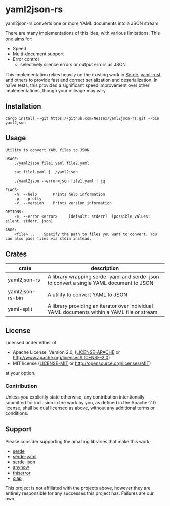 # yaml2json-rs

yaml2json-rs converts one or more YAML documents into a JSON stream.

There are many implementations of this idea, with various limitations. This one aims for:
 - Speed
 - Multi-document support
 - Error control
     - selectively silence errors or output errors as JSON

This implementation relies heavily on the existing work in [Serde](https://github.com/serde-rs/serde), [yaml-rust](https://github.com/chyh1990/yaml-rust) and others to provide fast and correct serialization and deserialization. In naïve tests, this provided a significant speed improvement over other implementations, though your mileage may vary.

## Installation
```
cargo install --git https://github.com/Nessex/yaml2json-rs.git --bin yaml2json
```

## Usage
```
Utility to convert YAML files to JSON

USAGE:
    ./yaml2json file1.yaml file2.yaml

    cat file1.yaml | ./yaml2json

    ./yaml2json --error=json file1.yaml | jq

FLAGS:
    -h, --help       Prints help information
    -p, --pretty     
    -V, --version    Prints version information

OPTIONS:
    -e, --error <error>     [default: stderr]  [possible values: silent, stderr, json]

ARGS:
    <file>...    Specify the path to files you want to convert. You can also pass files via stdin instead.
```

## Crates

| crate | description |
| --- | --- |
| yaml2json-rs | A library wrapping [serde-yaml](https://github.com/dtolnay/serde-yaml) and [serde-json](https://github.com/serde-rs/json) to convert a single YAML document to JSON |
| yaml2json-rs-bin | A utility to convert YAML to JSON |
| yaml-split | A library providing an iterator over individual YAML documents within a YAML file or stream |

## License

Licensed under either of

 * Apache License, Version 2.0, ([LICENSE-APACHE](LICENSE-APACHE) or http://www.apache.org/licenses/LICENSE-2.0)
 * MIT license ([LICENSE-MIT](LICENSE-MIT) or http://opensource.org/licenses/MIT)

at your option.

### Contribution

Unless you explicitly state otherwise, any contribution intentionally submitted for inclusion in the work by you, as defined in the Apache-2.0 license, shall be dual licensed as above, without any additional terms or conditions.

## Support

Please consider supporting the amazing libraries that make this work:

 * [serde](https://github.com/serde-rs/serde)
 * [serde-yaml](https://github.com/dtolnay/serde-yaml)
 * [serde-json](https://github.com/serde-rs/json)
 * [anyhow](https://github.com/dtolnay/anyhow)
 * [thiserror](https://github.com/dtolnay/thiserror)
 * [clap](https://github.com/clap-rs/clap)

This project is not affiliated with the projects above, however they are entirely responsible for any successes this project has. Failures are our own.
 